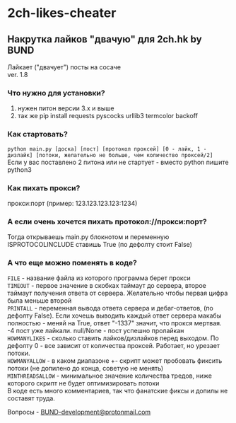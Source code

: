 # 2ch-likes-cheater
## Накрутка лайков "двачую" для 2ch.hk by BUND


Лайкает ("двачует") посты на сосаче  
ver. 1.8
### Что нужно для установки?
1. нужен питон версии 3.x и выше
2. так же pip install requests pyscocks urllib3 termcolor backoff

### Как стартовать?  
`python main.py [доска] [пост] [протокол проксей] [0 - лайк, 1 - дизлайк] [потоки, желательно не больше, чем количество проксей/2]`  
Если у вас поставлено 2 питона или не стартует - вместо python пишите python3

### Как пихать прокси?  
прокси:порт  (пример: 123.123.123.123:1234)    

### А если очень хочется пихать протокол://прокси:порт?  
Тогда открываешь main.py блокнотом и переменную ISPROTOCOLINCLUDE ставишь True (по дефолту стоит False)    

### А что еще можно поменять в коде?  
`FILE` - название файла из которого программа берет прокси  
`TIMEOUT` - первое значение в скобках таймаут до сервера, второе таймаут получения ответа от сервера. Желательно чтобы первая цифра была меньше второй  
`PRINTALL` - переменная вывода ответа сервера и дебаг-ответов, (по дефолту False). Если хочешь выводить каждый ответ сервера макабы полностью - меняй на True, ответ "-1337" значит, что прокся мертвая. -4 пост уже лайкали. null/None - пост успешно пролайкан  
`HOWMANYLIKES` - сколько ставить лайков/дизлайков перед выходом. По дефолту 0 - все зависит от количества проксей. Работает, но урезает потоки.     
`HOWMANYALLOW` - в каком диапазоне +- скрипт может пробовать фиксить потоки (не допилено до конца, советую не менять)  
`MINTHREADSALLOW` - минимальное значение количества тредов, ниже которого скрипт не будет оптимизировать потоки  
В коде есть много комментариев, так что фанатские фиксы и допилы не составят труда.  

Вопросы - BUND-development@protonmail.com

